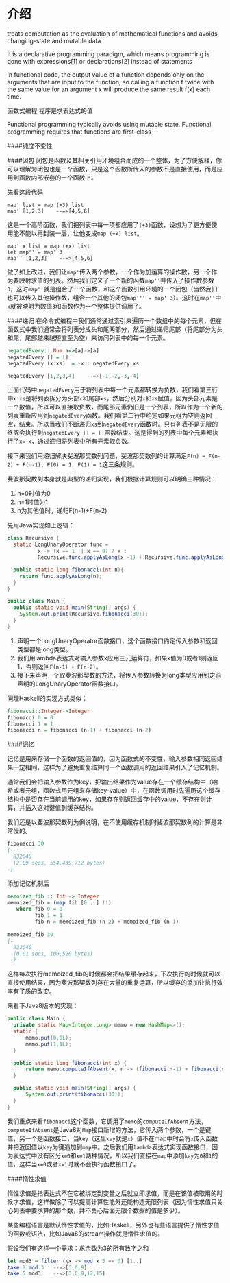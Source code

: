 
# 介绍

treats computation as the evaluation of mathematical functions and avoids changing-state and mutable data

 It is a declarative programming paradigm, which means programming is done with expressions[1] or declarations[2] instead of statements
 
  In functional code, the output value of a function depends only on the arguments that are input to the function, so calling a function f twice with the same value for an argument x will produce the same result f(x) each time. 
  
  
  函数式编程  程序是求表达式的值
 
Functional programming typically avoids using mutable state.
Functional programming requires that functions are first-class

####纯度不变性




####闭包
闭包是函数及其相关引用环境组合而成的一个整体，为了方便解释，你可以理解为闭包也是一个函数，只是这个函数所传入的参数不是直接使用，而是应用到函数内部嵌套的一个函数上。

先看这段代码
```
map' list = map (+3) list
map' [1,2,3]    --=>[4,5,6]
```
这是一个高阶函数，我们把列表中每一项都应用了`(+3)`函数，设想为了更方便使用能不能以再封装一层，让他变成`map (+x) list`。
```
map' x list = map (+x) list
let map'' = map' 3
map'' [1,2,3]    --=>[4,5,6]
```
做了如上改进，我们让`map'`传入两个参数，一个作为加运算的操作数，另一个作为要映射求值的列表。然后我们定义了一个新的函数`map''`并传入了操作数参数`3`，这时`map''`就是组合了一个函数，和这个函数引用环境的一个闭包（当然我们也可以传入其他操作数，组合一个其他的闭包`map''' = map' 3`）。这时在`map''`中`x`就被映射为数值`3`和函数作为一个整体提供调用了。


####递归
在命令式编程中我们通常通过索引来遍历一个数组中的每个元素，但在函数式中我们通常会将列表分成头和尾两部分，然后通过递归尾部（将尾部分为头和尾，尾部越来越短直至为空）来访问列表中的每一个元素。

```haskell
negatedEvery:: Num a=>[a]->[a]
negatedEvery [] = []
negatedEvery (x:xs)  = -x : negatedEvery xs

negatedEvery [1,2,3,4]    --=>[-1,-2,-3,-4]
```
上面代码中`negatedEvery`用于将列表中每一个元素都转换为负数，我们看第三行中`x:xs`是将列表拆分为头部`x`和尾部`xs`，然后分别对`x`和`xs`赋值，因为头部元素是一个数值，所以可以直接取负数，而尾部元素仍旧是一个列表，所以作为一个新的列表重新应用到`negatedEvery`函数。我们看第二行中约定如果元组为空则返回空，结束。所以当我们不断递归`xs`到`negatedEvery`函数时。只有列表不是无限的终究会执行到`negatedEvery [] = []`函数结束。这是得到的列表中每个元素都执行了`x=-x`，通过递归将列表中所有元素取负数。

接下来我们用递归解决斐波那契数列问题，斐波那契数列的计算满足`F(n) = F(n-2) + F(n-1), F(0) = 1, F(1) = 1`这三条规则。

斐波那契数列本身就是典型的递归实现，我们根据计算规则可以明确三种情况：

1. n=0时值为0
2. n=1时值为1
3. n为其他值时，递归F(n-1)+F(n-2)

先用Java实现如上逻辑：

```java
class Recursive {
  static LongUnaryOperator func =
          x -> (x == 1 || x == 0) ? x :
          Recursive.func.applyAsLong(x -1) + Recursive.func.applyAsLong(x - 2);

  public static long fibonacci(int n){
    return func.applyAsLong(n);
  }
}

public class Main {
  public static void main(String[] args) {
    System.out.print(Recursive.fibonacci(30));
  }
}
```

1. 声明一个LongUnaryOperator函数接口，这个函数接口约定传入参数和返回类型都是long类型。
2. 我们用lambda表达式对输入参数x应用三元运算符，如果x值为0或者1则返回1，否则返回`F(n-1) + F(n-2)`。
3. 接下来声明一个取斐波那契数的方法，将传入参数转换为long类型应用到之前声明的LongUnaryOperator函数接口。

同理Haskell的实现方式类似：

```haskell
fibonacci::Integer->Integer
fibonacci 0 = 0
fibonacci 1 = 1
fibonacci n = fibonacci (n-1) + fibonacci (n-2)
```

####记忆

记忆是用来存储一个函数的返回值的，因为函数式的不变性，输入参数相同返回结果一定相同，这样为了避免重复结算同一个函数调用的返回结果引入了记忆机制。

通常我们会把输入参数作为key，把输出结果作为value存在一个缓存结构中（哈希或者元组，函数式用元组来存储key-value）中，在函数调用时先遍历这个缓存结构中是否存在当前调用的key，如果存在则返回缓存中的value，不存在则计算，并插入这对键值到缓存结构。

我们还是以斐波那契数列为例说明，在不使用缓存机制时斐波那契数列的计算是非常慢的。
```haskell
fibonacci 30
{- 
  832040
  (2.09 secs, 554,439,712 bytes)
-}
```
添加记忆机制后
```haskell
memoized_fib :: Int -> Integer
memoized_fib = (map fib [0 ..] !!)
   where fib 0 = 0
         fib 1 = 1
         fib n = memoized_fib (n-2) + memoized_fib (n-1)
         
memoized_fib 30
{-
  832040
  (0.01 secs, 100,520 bytes)
 -}
```
这样每次执行memoized_fib的时候都会把结果缓存起来，下次执行的时候就可以直接使用结果，因为斐波那契数列存在大量的重复运算，所以缓存的添加让执行效率有了质的改变。

来看下Java8版本的实现：
```java
public class Main {
  private static Map<Integer,Long> memo = new HashMap<>();
  static {
      memo.put(0,0L); 
      memo.put(1,1L); 
  }

  public static long fibonacci(int x) {
      return memo.computeIfAbsent(x, n -> (fibonacci(n-1) + fibonacci(n-2)));
  }

  public static void main(String[] args) {
      System.out.print(fibonacci(30));
  }
}
```
我们重点来看`fibonacci`这个函数，它调用了`memo`的`computeIfAbsent`方法，`computeIfAbsent`是Java8对`Map`接口新增的方法，它传入两个参数，一个是键值，另一个是函数接口，当`key`（这里`key`就是`x`）值不在map中时会将`x`传入函数并把返回值以`key`为键追加到`map`中。之后我们用`lambda`表达式实现函数接口，因为表达式中没有区分`x=0`和`x=1`两种情况，所以我们直接在`map`中添加`key`为`0`和`1`的值，这样当`x=0`或者`x=1`时就不会执行函数接口了。

####惰性求值

惰性求值是指表达式不在它被绑定到变量之后就立即求值，而是在该值被取用的时候才求值，这样做除了可以提高计算性能外还能构造无限列表（因为惰性求值只关心列表中要求算的那个数，并不关心后面无限个数据的值是多少）。

某些编程语言是默认惰性求值的，比如Haskell，另外也有些语言提供了惰性求值的函数或语法，比如Java8的stream操作就是惰性求值的。

假设我们有这样一个需求：求余数为3的所有数字之和
```haskell
let mod3 = filter (\x -> mod x 3 == 0) [1..]
take 2 mod 3   --=>[3,6,9]
take 5 mod3    --=>[3,6,9,12,15]
```
